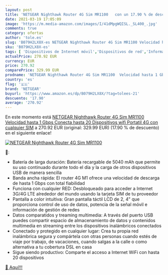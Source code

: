 ```yaml
---
layout: post
title: 'NETGEAR Nighthawk Router 4G Sim MR1100   con un 17.90 % de descuento'
date: 2021-03-19 17:05:09
image: 'https://m.media-amazon.com/images/I/41dMpgWQISL._SL400_.jpg'
comments: true
category: ofertas
author: 'tole.es'
slug: 'B079H2LX8X-es NETGEAR Nighthawk Router 4G Sim MR1100 Velocidad hasta 1...'
sku: 'B079H2LX8X-es'
tags: [ 'Dispositivos de Internet móvil','Dispositivos de red','Informática','netgear','wifi', ]
actualPrice: 270.92 EUR
currency: EUR
price: 270.92
comparePrice: 329.99 EUR
prodname: 'NETGEAR Nighthawk Router 4G Sim MR1100  Velocidad hasta 1 Gbps  Conecta hasta 20 Dispositivos  wifi Portatil 4G con cualquier SIM'
country: 'es'
flag: '🇪🇸'
brand: 'NETGEAR'
buyurl: 'https://www.amazon.es/dp/B079H2LX8X/?tag=tolees-21'
descuento: '17.90'
average: '270.92'
---
```


En este momento está [NETGEAR Nighthawk Router 4G Sim MR1100  Velocidad hasta 1 Gbps  Conecta hasta 20 Dispositivos  wifi Portatil 4G con cualquier SIM](https://www.amazon.es/dp/B079H2LX8X/?tag=tolees-21) a 270.92 EUR (original: 329.99 EUR) (17.90 %  de descuento) en el siguiente enlace!

[![NETGEAR Nighthawk Router 4G Sim MR1100  ](https://m.media-amazon.com/images/I/41dMpgWQISL._SL400_.jpg)](https://www.amazon.es/dp/B079H2LX8X/?tag=tolees-21)

🔎:

- Batería de larga duración: Batería recargable de 5040 mAh que permite su uso continuado durante todo el día y la carga de otros dispositivos USB de manera sencilla
- Banda ancha rápida: El router 4G M1 ofrece una velocidad de descarga de hasta 1 Gbps con total fiabilidad
- Funciona con cualquier RED: Desbloqueado para acceder a Internet 3G/4G LTE alrededor del mundo usando la tarjeta SIM de tu proveedor
- Pantalla a color intuitiva: Gran pantalla táctil LCD de 2, 4" que proporciona control de uso de datos, potencia de la señal móvil e información de gestión de redes
- Datos comparatidos y treaming multimedia: A través del puerto USB puedes compartir espacio de almacenamiento de datos y contenidos multimedia en streaming entre los dispositivos inalámbricos conectados
- Conectado y protegido en cualquier lugar: Crea tu propia red inalámbrica segura y compártela con otras personas cuando estés de viaje por trabajo, de vacaciones, cuando salgas a la calle o como alternativa a tu cobertura DSL en casa
- Sigue siendo productivo: Comparte el acceso a Internet WiFi con hasta 20 dispositivos

[🛒 Aquí!!!](https://www.amazon.es/dp/B079H2LX8X/?tag=tolees-21)
